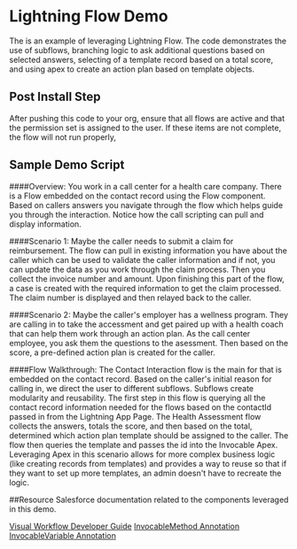 # Lightning Flow Demo

The is an example of leveraging Lightning Flow. The code demonstrates the use of subflows, branching logic to ask additional questions based on selected answers, selecting of a template record based on a total score, and using apex to create an action plan based on template objects.

## Post Install Step
After pushing this code to your org, ensure that all flows are active and that the permission set is assigned to the user. If these items are not complete, the flow will not run properly,


## Sample Demo Script 
####Overview:
You work in a call center for a health care company. There is a Flow embedded on the contact record using the Flow component.  Based on callers answers you navigate through the flow which helps guide you through the interaction. Notice how the call scripting can pull and display information.

####Scenario 1: 
Maybe the caller needs to submit a claim for reimbursement.  The flow can pull in existing information you have about the caller which can be used to validate the caller information and if not, you can update the data as you work through the claim process. Then you collect the invoice number and amount. Upon finishing this part of the flow, a case is created with the required information to get the claim processed. The claim number is displayed and then relayed back to the caller. 

####Scenario 2: 
Maybe the caller's employer has a wellness program. They are calling in to take the accessment and get paired up with a health coach that can help them work through an action plan. As the call center employee, you ask them the questions to the asessment. Then based on the score, a pre-defined action plan is created for the caller. 

####Flow Walkthrough: 
The Contact Interaction flow is the main for that is embedded on the contact record. Based on the caller's initial reason for calling in, we direct the user to different subflows. Subflows create modularity and reusability. The first step in this flow is querying all the contact record information needed for the flows based on the contactId passed in from the Lightning App Page.  The Health Assessment flow collects the answers, totals the score, and then based on the total, determined which action plan template should be assigned to the caller. The flow then queries the template and passes the id into the Invocable Apex. Leveraging Apex in this scenario allows for more complex business logic (like creating records from templates) and provides a way to reuse so that if they want to set up more templates, an admin doesn't have to recreate the logic. 


##Resource
Salesforce documentation related to the components leveraged in this demo.

[Visual Workflow Developer Guide](https://developer.salesforce.com/docs/atlas.en-us.salesforce_vpm_guide.meta/salesforce_vpm_guide/vpm_intro.htm)
[InvocableMethod Annotation](https://developer.salesforce.com/docs/atlas.en-us.apexcode.meta/apexcode/apex_classes_annotation_InvocableMethod.htm)
[InvocableVariable Annotation](https://developer.salesforce.com/docs/atlas.en-us.apexcode.meta/apexcode/apex_classes_annotation_InvocableVariable.htmg)